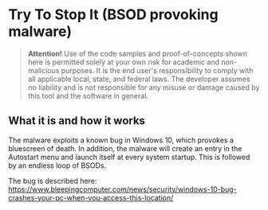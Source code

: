 # Try To Stop It (BSOD provoking malware)

> <b>Attention!</b>
Use of the code samples and proof-of-concepts shown here is permitted solely at your own risk for academic and non-malicious purposes. It is the end user's responsibility to comply with all applicable local, state, and federal laws. The developer assumes no liability and is not responsible for any misuse or damage caused by this tool and the software in general. 

## What it is and how it works
The malware exploits a known bug in Windows 10, which provokes a bluescreen of death. In addition, the malware will create an entry in the Autostart menu and launch itself at every system startup. This is followed by an endless loop of BSODs.

The bug is described here: https://www.bleepingcomputer.com/news/security/windows-10-bug-crashes-your-pc-when-you-access-this-location/